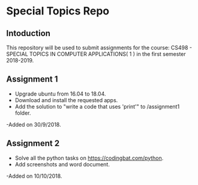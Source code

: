 # Special Topics Repo
## Intoduction
This repository will be used to submit assignments for the course: CS498 - SPECIAL TOPICS IN COMPUTER APPLICATIONS( 1 ) in the first semester 2018-2019.

## Assignment 1
- Upgrade ubuntu from 16.04 to 18.04.
- Download and install the requested apps.
- Add the solution to "write a code that uses 'print'" to /assignment1 folder.

-Added on 30/9/2018.

## Assignment 2
- Solve all the python tasks on https://codingbat.com/python.
- Add screenshots and word document.

-Added on 10/10/2018.
